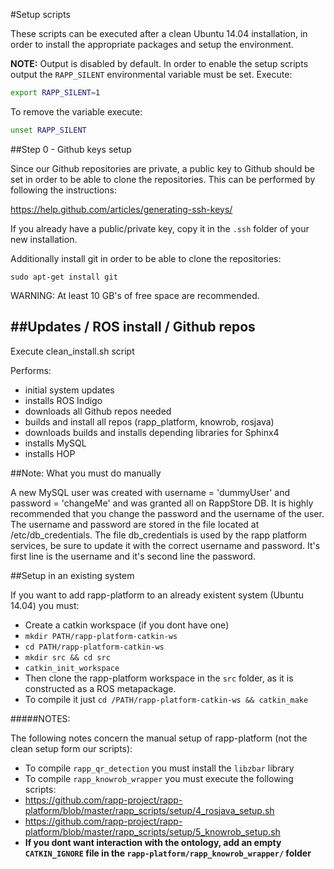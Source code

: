 #Setup scripts

These scripts can be executed after a clean Ubuntu 14.04 installation, in order
to install the appropriate packages and setup the environment.

**NOTE:** Output is disabled by default. In order to enable the setup scripts output the `RAPP_SILENT` environmental variable must be set. Execute:
```bash
export RAPP_SILENT=1
```
To remove the variable execute:
```bash
unset RAPP_SILENT
```

##Step 0 - Github keys setup

Since our Github repositories are private, a public key to Github should be 
set in order to be able to clone the repositories. This can be performed by 
following the instructions:

https://help.github.com/articles/generating-ssh-keys/

If you already have a public/private key, copy it in the ```.ssh``` folder
of your new installation.

Additionally install git in order to be able to clone the repositories:

```sudo apt-get install git```

WARNING: At least 10 GB's of free space are recommended.

##Updates / ROS install / Github repos
--------------------------------------------
Execute clean_install.sh script

Performs:
- initial system updates 
- installs ROS Indigo 
- downloads all Github repos needed
- builds and install all repos (rapp_platform, knowrob, rosjava)
- downloads builds and installs depending libraries for Sphinx4
- installs MySQL
- installs HOP


##Note: What you must do manually

A new MySQL user was created with username = 'dummyUser' and password = 'changeMe' and was granted all on RappStore DB. It is highly recommended that you change the password and the username of the user. The username and password are stored in the file located at /etc/db_credentials. The file db_credentials is used by the rapp platform services, be sure to update it with the correct username and password. It's first line is the username and it's second line the password.

##Setup in an existing system

If you want to add rapp-platform to an already existent system (Ubuntu 14.04) you must:

- Create a catkin workspace (if you dont have one)
 - ```mkdir PATH/rapp-platform-catkin-ws```
 - ```cd PATH/rapp-platform-catkin-ws```
 - ```mkdir src && cd src```
 - ```catkin_init_workspace```
- Then clone the rapp-platform workspace in the ```src``` folder, as it is constructed as a ROS metapackage.
- To compile it just ```cd /PATH/rapp-platform-catkin-ws && catkin_make```

#####NOTES:

The following notes concern the manual setup of rapp-platform (not the clean setup form our scripts):

- To compile ```rapp_qr_detection``` you must install the ```libzbar``` library
- To compile ```rapp_knowrob_wrapper``` you must execute the following scripts:
 - https://github.com/rapp-project/rapp-platform/blob/master/rapp_scripts/setup/4_rosjava_setup.sh
 - https://github.com/rapp-project/rapp-platform/blob/master/rapp_scripts/setup/5_knowrob_setup.sh
 - **If you dont want interaction with the ontology, add an empty ```CATKIN_IGNORE``` file in the ```rapp-platform/rapp_knowrob_wrapper/``` folder**
